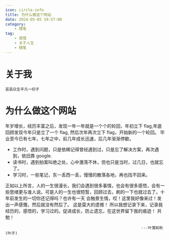 ```yaml
---
icon: circle-info
title: 为什么做这个网站
date: 2024-05-05 19:57:00
category:
    - 随笔
tag: 
    - 感悟
    - 关于人生
    - 随笔
---
```

# 关于我
    芸芸众生平凡一份子
# 为什么做这个网站
年岁增长，经历丰富之后，发现一年一年就是一个个的轮回，年初立下 flag,年底回顾发现今年只是立了一个 flag,
然后次年再次立下 flag，开始新的一个轮回。
毕业至今已有七年，七年之中，前几年成长迅速，后几年渐渐停歇。
* 工作时，遇到问题，只是依稀记得曾经遇到过，只是忘了解决方案，再次遇到，依旧靠 google.
* 读书时，遇到拍案叫绝之处，心中激荡不休，但也只是当时，过几日，也就忘了。
* 学习时，一些笔记，东一丢西一丢，慢慢的散落各地，再也找不回来。

正如以上所言，人的一生很漫长，我们会遇到很多事情，也会有很多感悟，会有一些思绪更与谁人说。可是人的一生也很短暂，回顾过去，刷的一下也就过去了。十年前发生的一切你还记得吗？也许有一天 会触景生情，哎！这里我好像来过！发出一声感慨，然后就没有然后了。
这是莫大的遗憾！
所以我想记录下来，记录我经历的，感悟的，学习过的。促进成长，防止遗忘，在这世界留下我的痕迹！
共勉！
                                                                
                                                                ---叶落知秋(叶子)